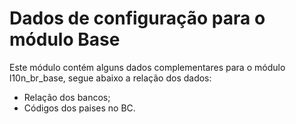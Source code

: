 Dados de configuração para o módulo Base
========================================

Este módulo contém alguns dados complementares para o módulo l10n_br_base, segue abaixo a relação dos dados:

* Relação dos bancos;
* Códigos dos paises no BC.
